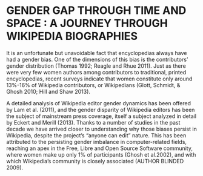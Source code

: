 <!-- 
.. title: Wikipedia Gender Indicators
.. slug: index
.. date: 2015-06-09 15:37:45 UTC+05:30
.. tags: 
.. category: 
.. link: 
.. description: 
.. type: text
.. template: mainpage.tmpl
-->

GENDER GAP THROUGH TIME AND SPACE : A JOURNEY THROUGH WIKIPEDIA BIOGRAPHIES
===========================================================================

It is an unfortunate but unavoidable fact that encyclopedias always have had a gender bias. One of the dimensions of this bias is the contributors’ gender distribution (Thomas 1992; Reagle and Rhue 2011). Just as there were very few women authors among contributors to traditional, printed encyclopedias, recent surveys indicate that women constitute only around 13%-16% of Wikipedia contributors, or Wikipedians (Glott, Schmidt, & Ghosh 2010; Hill and Shaw 2013). 

A detailed analysis of Wikipedia editor gender dynamics has been offered by Lam et al. (2011), and the gender disparity of Wikipedia editors has been the subject of mainstream press coverage, itself a subject analyzed in detail by Eckert and Merill (2013). Thanks to a number of studies in the past decade we have arrived closer to understanding why those biases persist in Wikipedia, despite the project’s “anyone can edit” nature. This has been attributed to the persisting gender imbalance in computer-related fields, reaching an apex in the Free, Libre and Open Source Software community, where women make up only 1% of participants (Ghosh et al.2002), and with which Wikipedia’s community is closely associated (AUTHOR BLINDED 2009). 

